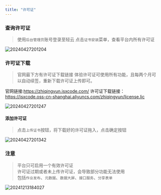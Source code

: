 ```yaml
---
title: "许可证"
---
```


### 查询许可证

> 使用`后台管理员`账号登录至轻云
> 点击`证书安装`菜单，查看平台内所有许可证

![20240427201204](https://img.isxcode.com/picgo/20240427201204.png)

### 许可证下载

> 官网最下方有许可证下载链接
> 体验许可证可使用所有功能，且每两个月可以自动续签，重新下载许可证上传即可。

官网链接:https://zhiqingyun.isxcode.com/
许可证下载链接：https://isxcode.oss-cn-shanghai.aliyuncs.com/zhiqingyun/license.lic

![20240427201247](https://img.isxcode.com/picgo/20240427201247.png)

#### 添加许可证

> 点击`上传证书`按钮，将下载好的许可证拖入，点击确定按钮

![20240427201342](https://img.isxcode.com/picgo/20240427201342.png)

### 注意

> 平台只可启用一个有效许可证   
> 许可证过期或者未上传许可证，会导致部分功能无法使用   
> 包括`作业发布`、`元数据`、`数据大屏`、`接口服务`、`分享表单`

![20241213184027](https://img.isxcode.com/picgo/20241213184027.png)
